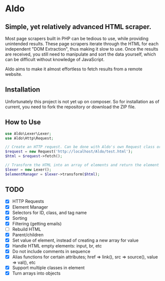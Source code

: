 # Aldo

Simple, yet relatively advanced HTML scraper.
---
Most page scrapers built in PHP can be tedious to use, while providing unintended results. These page scrapers iterate through the HTML
for each independent "DOM Extraction", thus making it slow to use. Once the results are received, you still need to manipulate and sort the data yourself, which can be difficult without knowledge of JavaScript.

Aldo aims to make it almost effortless to fetch results from a remote website.

## Installation
Unfortunately this project is not yet up on composer. So for installation as of current, you need to fork the repository or download the ZIP file.

## How to Use
```php
use Aldo\Lexer\Lexer;
use Aldo\Http\Request;

// Create an HTTP request. Can be done with Aldo's own Request class or Guzzle, or your own library
$request = new Request('http://localhost/Aldo/test.html');
$html = $request->fetch();

// Transform the HTML into an array of elements and return the element manager
$lexer = new Lexer();
$elementManager = $lexer->transform($html);
```

## TODO
* [x] HTTP Requests
* [x] Element Manager
* [x] Selectors for ID, class, and tag name
* [x] Sorting
* [x] Filtering (getting emails)
* [ ] Rebuild HTML
* [x] Parent/children
* [x] Set value of element, instead of creating a new array for value
* [x] Handle HTML empty elements: input, br, etc
* [x] Do not include comments in sequence
* [x] Alias functions for certain attributes; href => link(), src => source(), value => val(), etc
* [x] Support multiple classes in element
* [x] Turn arrays into objects
